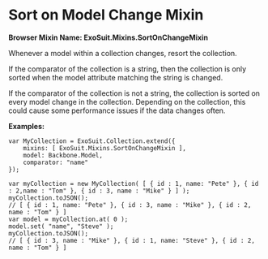 # Sort on Model Change Mixin

**Browser Mixin Name: ExoSuit.Mixins.SortOnChangeMixin**

Whenever a model within a collection changes, resort the collection.

If the comparator of the collection is a string, then the collection is only sorted when the model attribute matching the string is changed.

If the comparator of the collection is not a string, the collection is sorted on every model change in the collection. Depending on the collection, this could cause some performance issues if the data changes often.

**Examples:**

    var MyCollection = ExoSuit.Collection.extend({
        mixins: [ ExoSuit.Mixins.SortOnChangeMixin ],
        model: Backbone.Model,
        comparator: "name"
    });

    var myCollection = new MyCollection( [ { id : 1, name: "Pete" }, { id : 2,name : "Tom" }, { id : 3, name : "Mike" } ] );
    myCollection.toJSON();
    // [ { id : 1, name: "Pete" }, { id : 3, name : "Mike" }, { id : 2, name : "Tom" } ]
    var model = myCollection.at( 0 );
    model.set( "name", "Steve" );
    myCollection.toJSON();
    // [ { id : 3, name : "Mike" }, { id : 1, name: "Steve" }, { id : 2, name : "Tom" } ]
